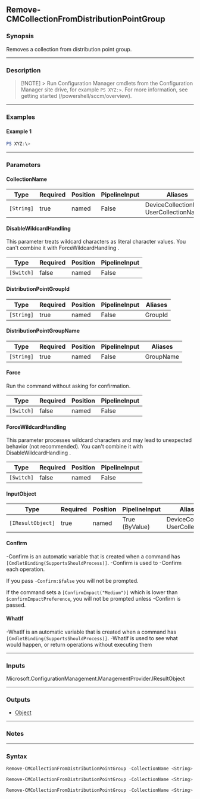 Remove-CMCollectionFromDistributionPointGroup
---------------------------------------------




### Synopsis
Removes a collection from distribution point group.



---


### Description

> [!NOTE] > Run Configuration Manager cmdlets from the Configuration Manager site drive, for example `PS XYZ:>`. For more information, see getting started (/powershell/sccm/overview).



---


### Examples
#### Example 1
```PowerShell
PS XYZ:\>
```



---


### Parameters
#### **CollectionName**








|Type      |Required|Position|PipelineInput|Aliases                                    |
|----------|--------|--------|-------------|-------------------------------------------|
|`[String]`|true    |named   |False        |DeviceCollectionName<br/>UserCollectionName|



#### **DisableWildcardHandling**

This parameter treats wildcard characters as literal character values. You can't combine it with ForceWildcardHandling .






|Type      |Required|Position|PipelineInput|
|----------|--------|--------|-------------|
|`[Switch]`|false   |named   |False        |



#### **DistributionPointGroupId**








|Type      |Required|Position|PipelineInput|Aliases|
|----------|--------|--------|-------------|-------|
|`[String]`|true    |named   |False        |GroupId|



#### **DistributionPointGroupName**








|Type      |Required|Position|PipelineInput|Aliases  |
|----------|--------|--------|-------------|---------|
|`[String]`|true    |named   |False        |GroupName|



#### **Force**

Run the command without asking for confirmation.






|Type      |Required|Position|PipelineInput|
|----------|--------|--------|-------------|
|`[Switch]`|false   |named   |False        |



#### **ForceWildcardHandling**

This parameter processes wildcard characters and may lead to unexpected behavior (not recommended). You can't combine it with DisableWildcardHandling .






|Type      |Required|Position|PipelineInput|
|----------|--------|--------|-------------|
|`[Switch]`|false   |named   |False        |



#### **InputObject**








|Type             |Required|Position|PipelineInput |Aliases                            |
|-----------------|--------|--------|--------------|-----------------------------------|
|`[IResultObject]`|true    |named   |True (ByValue)|DeviceCollection<br/>UserCollection|



#### **Confirm**
-Confirm is an automatic variable that is created when a command has ```[CmdletBinding(SupportsShouldProcess)]```.
-Confirm is used to -Confirm each operation.

If you pass ```-Confirm:$false``` you will not be prompted.


If the command sets a ```[ConfirmImpact("Medium")]``` which is lower than ```$confirmImpactPreference```, you will not be prompted unless -Confirm is passed.

#### **WhatIf**
-WhatIf is an automatic variable that is created when a command has ```[CmdletBinding(SupportsShouldProcess)]```.
-WhatIf is used to see what would happen, or return operations without executing them


---


### Inputs
Microsoft.ConfigurationManagement.ManagementProvider.IResultObject





---


### Outputs
* [Object](https://learn.microsoft.com/en-us/dotnet/api/System.Object)






---


### Notes




---


### Syntax
```PowerShell
Remove-CMCollectionFromDistributionPointGroup -CollectionName <String> [-DisableWildcardHandling] -DistributionPointGroupId <String> [-Force] [-ForceWildcardHandling] [-Confirm] [-WhatIf] [<CommonParameters>]
```
```PowerShell
Remove-CMCollectionFromDistributionPointGroup -CollectionName <String> [-DisableWildcardHandling] -DistributionPointGroupName <String> [-Force] [-ForceWildcardHandling] [-Confirm] [-WhatIf] [<CommonParameters>]
```
```PowerShell
Remove-CMCollectionFromDistributionPointGroup -CollectionName <String> [-DisableWildcardHandling] [-Force] [-ForceWildcardHandling] -InputObject <IResultObject> [-Confirm] [-WhatIf] [<CommonParameters>]
```
